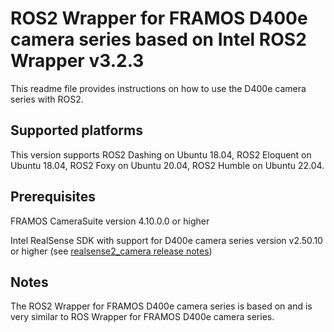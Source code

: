 # ROS2 Wrapper for FRAMOS D400e camera series based on Intel ROS2 Wrapper v3.2.3

This readme file provides instructions on how to use the D400e camera series with ROS2.

## Supported platforms

This version supports ROS2 Dashing on Ubuntu 18.04, ROS2 Eloquent on Ubuntu 18.04, ROS2 Foxy on Ubuntu 20.04, ROS2 Humble on Ubuntu 22.04.

## Prerequisites

FRAMOS CameraSuite version 4.10.0.0 or higher

Intel RealSense SDK with support for D400e camera series version v2.50.10 or higher (see [realsense2_camera release notes](https://github.com/IntelRealSense/realsense-ros/releases))

## Notes

The ROS2 Wrapper for FRAMOS D400e camera series is based on and is very similar to 
ROS Wrapper for FRAMOS D400e camera series.